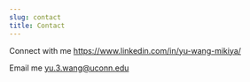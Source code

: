 ```yaml
---
slug: contact
title: Contact
---
```


Connect with me https://www.linkedin.com/in/yu-wang-mikiya/

Email me yu.3.wang@uconn.edu
